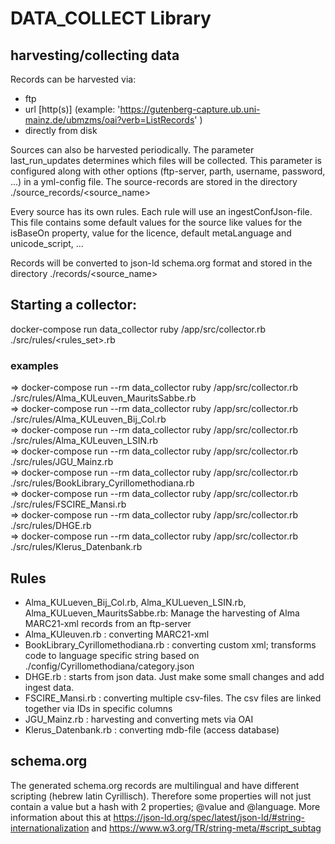 # **DATA_COLLECT Library**

## harvesting/collecting data
Records can be harvested via:
- ftp
- url [http(s)] (example: 'https://gutenberg-capture.ub.uni-mainz.de/ubmzms/oai?verb=ListRecords' )
- directly from disk

Sources can also be harvested periodically. The parameter last_run_updates determines which files will be collected. This parameter is configured along with other options (ftp-server, parth, username, password, ...) in a yml-config file.
The source-records are stored in the directory ./source_records/<source_name>

Every source has its own rules. Each rule will use an ingestConfJson-file. This file contains some default values for the source like values for the isBaseOn property, value for the licence, default metaLanguage and unicode_script, ...


Records will be converted to json-ld schema.org format and stored in the directory ./records/<source_name>

## Starting a collector:
docker-compose run data_collector ruby /app/src/collector.rb ./src/rules/<rules_set>.rb

### examples
=> docker-compose run --rm data_collector ruby /app/src/collector.rb ./src/rules/Alma_KULeuven_MauritsSabbe.rb  
=> docker-compose run --rm data_collector ruby /app/src/collector.rb ./src/rules/Alma_KULeuven_Bij_Col.rb  
=> docker-compose run --rm data_collector ruby /app/src/collector.rb ./src/rules/Alma_KULeuven_LSIN.rb  
=> docker-compose run --rm data_collector ruby /app/src/collector.rb ./src/rules/JGU_Mainz.rb  
=> docker-compose run --rm data_collector ruby /app/src/collector.rb ./src/rules/BookLibrary_Cyrillomethodiana.rb  
=> docker-compose run --rm data_collector ruby /app/src/collector.rb ./src/rules/FSCIRE_Mansi.rb  
=> docker-compose run --rm data_collector ruby /app/src/collector.rb ./src/rules/DHGE.rb  
=> docker-compose run --rm data_collector ruby /app/src/collector.rb ./src/rules/Klerus_Datenbank.rb  


## Rules
- Alma_KULueven_Bij_Col.rb, Alma_KULueven_LSIN.rb, Alma_KULueven_MauritsSabbe.rb: Manage the harvesting of Alma MARC21-xml records from an ftp-server
- Alma_KUleuven.rb : converting MARC21-xml
- BookLibrary_Cyrillomethodiana.rb : converting custom xml; transforms code to language specific string based on ./config/Cyrillomethodiana/category.json
- DHGE.rb : starts from json data. Just make some small changes and add ingest data.
- FSCIRE_Mansi.rb : converting multiple csv-files. The csv files are linked together via IDs in specific columns
- JGU_Mainz.rb : harvesting and converting mets via OAI
- Klerus_Datenbank.rb : converting mdb-file (access database)

## schema.org
The generated schema.org records are multilingual and have different scripting (hebrew latin Cyrillisch). Therefore some properties will not just contain a value but a hash with 2 properties; @value and @language. More information about this at https://json-ld.org/spec/latest/json-ld/#string-internationalization and https://www.w3.org/TR/string-meta/#script_subtag